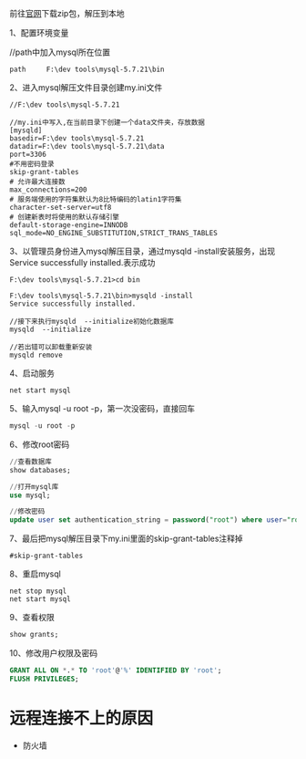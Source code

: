 前往[官网](https://dev.mysql.com/downloads/installer/)下载zip包，解压到本地

1、配置环境变量

//path中加入mysql所在位置
```
path     F:\dev tools\mysql-5.7.21\bin
```
2、进入mysql解压文件目录创建my.ini文件
```
//F:\dev tools\mysql-5.7.21

//my.ini中写入,在当前目录下创建一个data文件夹，存放数据
[mysqld]
basedir=F:\dev tools\mysql-5.7.21
datadir=F:\dev tools\mysql-5.7.21\data 
port=3306
#不用密码登录
skip-grant-tables
# 允许最大连接数
max_connections=200
# 服务端使用的字符集默认为8比特编码的latin1字符集
character-set-server=utf8
# 创建新表时将使用的默认存储引擎
default-storage-engine=INNODB
sql_mode=NO_ENGINE_SUBSTITUTION,STRICT_TRANS_TABLES
```
3、以管理员身份进入mysql解压目录，通过mysqld -install安装服务，出现Service successfully installed.表示成功
```
F:\dev tools\mysql-5.7.21>cd bin

F:\dev tools\mysql-5.7.21\bin>mysqld -install
Service successfully installed.

//接下来执行mysqld  --initialize初始化数据库
mysqld  --initialize

//若出错可以卸载重新安装
mysqld remove
```
4、启动服务
```
net start mysql
```
5、输入mysql -u root -p，第一次没密码，直接回车
```sql
mysql -u root -p
```
6、修改root密码
```sql
//查看数据库
show databases;

//打开mysql库
use mysql;

//修改密码
update user set authentication_string = password("root") where user="root";
```
7、最后把mysql解压目录下my.ini里面的skip-grant-tables注释掉
```
#skip-grant-tables
```
8、重启mysql
```
net stop mysql
net start mysql
```
9、查看权限

```sql
show grants;
```

10、修改用户权限及密码

```sql
GRANT ALL ON *.* TO 'root'@'%' IDENTIFIED BY 'root';
FLUSH PRIVILEGES;
```

# 远程连接不上的原因
* 防火墙
